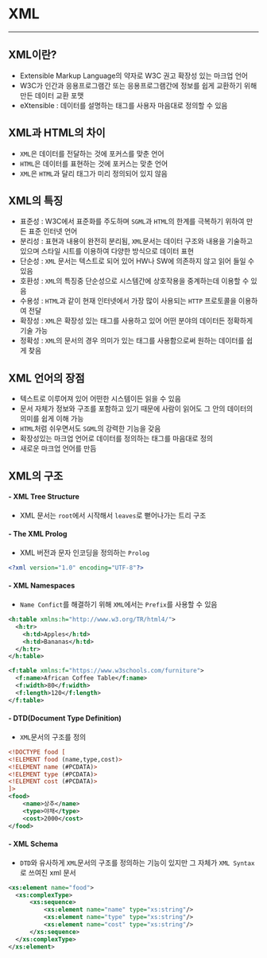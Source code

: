 # XML
----------------
## XML이란?
- Extensible Markup Language의 약자로 W3C 권고 확장성 있는 마크업 언어
- W3C가 인간과 응용프로그램간 또는 응용프로그램간에 정보를 쉽게 교환하기 위해 만든 데이터 교환 포맷
- eXtensible : 데이터를 설명하는 태그를 사용자 마음대로 정의할 수 있음

## XML과 HTML의 차이
- `XML`은 데이터를 전달하는 것에 포커스를 맞춘 언어
- `HTML`은 데이터를 표현하는 것에 포커스는 맞춘 언어
- `XML`은 `HTML`과 달리 태그가 미리 정의되어 있지 않음

## XML의 특징
- 표준성 : W3C에서 표준화를 주도하며 `SGML`과 `HTML`의 한계를 극복하기 위하여 만든 표준 인터넷 언어
- 분리성 : 표현과 내용이 완전히 분리됨, `XML`문서는 데이터 구조와 내용을 기술하고 있으며 스타일 시트를 이용하여 다양한 방식으로 데이터 표현
- 단순성 : `XML` 문서는 텍스트로 되어 있어 HW나 SW에 의존하지 않고 읽어 들일 수 있음
- 호환성 : `XML`의 특징중 단순성으로 시스템간에 상호작용을 중계하는데 이용할 수 있음
- 수용성 : `HTML`과 같이 현재 인터넷에서 가장 많이 사용되는 `HTTP` 프로토콜을 이용하여 전달
- 확장성 : `XML`은 확장성 있는 태그를 사용하고 있어 어떤 분야의 데이터든 정확하게 기술 가능
- 정확성 : `XML`의 문서의 경우 의미가 있는 태그를 사용함으로써 원하는 데이터를 쉽게 찾음

## XML 언어의 장점
- 텍스트로 이루어져 있어 어떤한 시스템이든 읽을 수 있음
- 문서 자체가 정보와 구조를 포함하고 있기 때문에 사람이 읽어도 그 안의 데이터의 의미를 쉽게 이해 가능
- `HTML`처럼 쉬우면서도 `SGML`의 강력한 기능을 갖음
- 확장성있는 마크업 언어로 데이터를 정의하는 태그를 마음대로 정의
- 새로운 마크업 언어를 만듬

## XML의 구조
#### - XML Tree Structure
  - XML 문서는 `root`에서 시작해서 `leaves`로 뻗어나가는 트리 구조
#### - The XML Prolog
  - XML 버전과 문자 인코딩을 정의하는 `Prolog`

  ```xml
  <?xml version="1.0" encoding="UTF-8"?>
  ```

#### - XML Namespaces
  - `Name Confict`를 해결하기 위해 `XML`에서는 `Prefix`를 사용할 수 있음

  ```xml
  <h:table xmlns:h="http://www.w3.org/TR/html4/">
    <h:tr>
      <h:td>Apples</h:td>
      <h:td>Bananas</h:td>
    </h:tr>
  </h:table>

  <f:table xmlns:f="https://www.w3schools.com/furniture">
    <f:name>African Coffee Table</f:name>
    <f:width>80</f:width>
    <f:length>120</f:length>
  </f:table>
  ```

#### - DTD(Document Type Definition)
  - `XML`문서의 구조를 정의

  ```xml
  <!DOCTYPE food [
  <!ELEMENT food (name,type,cost)>
  <!ELEMENT name (#PCDATA)>
  <!ELEMENT type (#PCDATA)>
  <!ELEMENT cost (#PCDATA)>
  ]>
  <food>
      <name>상추</name>
      <type>야채</type>
      <cost>2000</cost>
  </food>
  ```

#### - XML Schema
  - `DTD`와 유사하게 `XML`문서의 구조를 정의하는 기능이 있지만 그 자체가 `XML Syntax`로 쓰여진 xml 문서

  ```xml
  <xs:element name="food">
    <xs:complexType>
        <xs:sequence>
            <xs:element name="name" type="xs:string"/>
            <xs:element name="type" type="xs:string"/>
            <xs:element name="cost" type="xs:string"/>
        </xs:sequence>
    </xs:complexType>
  </xs:element>
  ```
